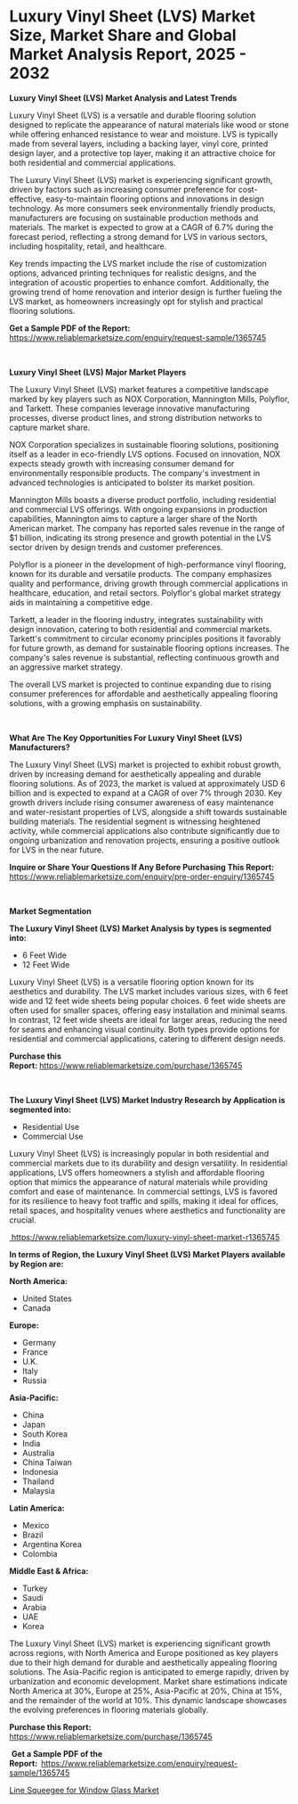 <p><h1>Luxury Vinyl Sheet (LVS) Market Size, Market Share and Global Market Analysis Report, 2025 - 2032</h1></p><p><strong>Luxury Vinyl Sheet (LVS) Market Analysis and Latest Trends</strong></p>
<p><p>Luxury Vinyl Sheet (LVS) is a versatile and durable flooring solution designed to replicate the appearance of natural materials like wood or stone while offering enhanced resistance to wear and moisture. LVS is typically made from several layers, including a backing layer, vinyl core, printed design layer, and a protective top layer, making it an attractive choice for both residential and commercial applications.</p><p>The Luxury Vinyl Sheet (LVS) market is experiencing significant growth, driven by factors such as increasing consumer preference for cost-effective, easy-to-maintain flooring options and innovations in design technology. As more consumers seek environmentally friendly products, manufacturers are focusing on sustainable production methods and materials. The market is expected to grow at a CAGR of 6.7% during the forecast period, reflecting a strong demand for LVS in various sectors, including hospitality, retail, and healthcare.</p><p>Key trends impacting the LVS market include the rise of customization options, advanced printing techniques for realistic designs, and the integration of acoustic properties to enhance comfort. Additionally, the growing trend of home renovation and interior design is further fueling the LVS market, as homeowners increasingly opt for stylish and practical flooring solutions.</p></p>
<p><strong>Get a Sample PDF of the Report:&nbsp;</strong> <a href="https://www.reliablemarketsize.com/enquiry/request-sample/1365745?utm_campaign=3122&utm_medium=2&utm_source=Github&utm_content=ia&utm_term=05042025&utm_id=luxury-vinyl-sheet-lvs">https://www.reliablemarketsize.com/enquiry/request-sample/1365745</a></p>
<p>&nbsp;</p>
<p><strong>Luxury Vinyl Sheet (LVS) Major Market Players</strong></p>
<p><p>The Luxury Vinyl Sheet (LVS) market features a competitive landscape marked by key players such as NOX Corporation, Mannington Mills, Polyflor, and Tarkett. These companies leverage innovative manufacturing processes, diverse product lines, and strong distribution networks to capture market share.</p><p>NOX Corporation specializes in sustainable flooring solutions, positioning itself as a leader in eco-friendly LVS options. Focused on innovation, NOX expects steady growth with increasing consumer demand for environmentally responsible products. The company's investment in advanced technologies is anticipated to bolster its market position.</p><p>Mannington Mills boasts a diverse product portfolio, including residential and commercial LVS offerings. With ongoing expansions in production capabilities, Mannington aims to capture a larger share of the North American market. The company has reported sales revenue in the range of $1 billion, indicating its strong presence and growth potential in the LVS sector driven by design trends and customer preferences.</p><p>Polyflor is a pioneer in the development of high-performance vinyl flooring, known for its durable and versatile products. The company emphasizes quality and performance, driving growth through commercial applications in healthcare, education, and retail sectors. Polyflor's global market strategy aids in maintaining a competitive edge.</p><p>Tarkett, a leader in the flooring industry, integrates sustainability with design innovation, catering to both residential and commercial markets. Tarkett's commitment to circular economy principles positions it favorably for future growth, as demand for sustainable flooring options increases. The company's sales revenue is substantial, reflecting continuous growth and an aggressive market strategy.</p><p>The overall LVS market is projected to continue expanding due to rising consumer preferences for affordable and aesthetically appealing flooring solutions, with a growing emphasis on sustainability.</p></p>
<p>&nbsp;</p>
<p><strong>What Are The Key Opportunities For Luxury Vinyl Sheet (LVS) Manufacturers?</strong></p>
<p><p>The Luxury Vinyl Sheet (LVS) market is projected to exhibit robust growth, driven by increasing demand for aesthetically appealing and durable flooring solutions. As of 2023, the market is valued at approximately USD 6 billion and is expected to expand at a CAGR of over 7% through 2030. Key growth drivers include rising consumer awareness of easy maintenance and water-resistant properties of LVS, alongside a shift towards sustainable building materials. The residential segment is witnessing heightened activity, while commercial applications also contribute significantly due to ongoing urbanization and renovation projects, ensuring a positive outlook for LVS in the near future.</p></p>
<p><strong>Inquire or Share Your Questions If Any Before Purchasing This Report:</strong> <a href="https://www.reliablemarketsize.com/enquiry/pre-order-enquiry/1365745?utm_campaign=3122&utm_medium=2&utm_source=Github&utm_content=ia&utm_term=05042025&utm_id=luxury-vinyl-sheet-lvs">https://www.reliablemarketsize.com/enquiry/pre-order-enquiry/1365745</a></p>
<p>&nbsp;</p>
<p><strong>Market Segmentation</strong></p>
<p><strong>The Luxury Vinyl Sheet (LVS) Market Analysis by types is segmented into:</strong></p>
<p><ul><li>6 Feet Wide</li><li>12 Feet Wide</li></ul></p>
<p><p>Luxury Vinyl Sheet (LVS) is a versatile flooring option known for its aesthetics and durability. The LVS market includes various sizes, with 6 feet wide and 12 feet wide sheets being popular choices. 6 feet wide sheets are often used for smaller spaces, offering easy installation and minimal seams. In contrast, 12 feet wide sheets are ideal for larger areas, reducing the need for seams and enhancing visual continuity. Both types provide options for residential and commercial applications, catering to different design needs.</p></p>
<p><strong>Purchase this Report:&nbsp;</strong><a href="https://www.reliablemarketsize.com/purchase/1365745?utm_campaign=3122&utm_medium=2&utm_source=Github&utm_content=ia&utm_term=05042025&utm_id=luxury-vinyl-sheet-lvs">https://www.reliablemarketsize.com/purchase/1365745</a></p>
<p>&nbsp;</p>
<p><strong>The Luxury Vinyl Sheet (LVS) Market Industry Research by Application is segmented into:</strong></p>
<p><ul><li>Residential Use</li><li>Commercial Use</li></ul></p>
<p><p>Luxury Vinyl Sheet (LVS) is increasingly popular in both residential and commercial markets due to its durability and design versatility. In residential applications, LVS offers homeowners a stylish and affordable flooring option that mimics the appearance of natural materials while providing comfort and ease of maintenance. In commercial settings, LVS is favored for its resilience to heavy foot traffic and spills, making it ideal for offices, retail spaces, and hospitality venues where aesthetics and functionality are crucial.</p></p>
<p><a href="https://www.reliablemarketsize.com/luxury-vinyl-sheet-market-r1365745?utm_campaign=3122&utm_medium=2&utm_source=Github&utm_content=ia&utm_term=05042025&utm_id=luxury-vinyl-sheet-lvs">&nbsp;https://www.reliablemarketsize.com/luxury-vinyl-sheet-market-r1365745</a></p>
<p><strong>In terms of Region, the Luxury Vinyl Sheet (LVS) Market Players available by Region are:</strong></p>
<p>
    <p> <strong> North America: </strong>
        <ul>
            <li>United States</li>
            <li>Canada</li>
        </ul>
        </p> 
    <p> <strong> Europe: </strong>
        <ul>
            <li>Germany</li>
            <li>France</li>
            <li>U.K.</li>
            <li>Italy</li>
            <li>Russia</li>
        </ul>
        </p> 
    <p> <strong> Asia-Pacific: </strong>
        <ul>
            <li>China</li>
            <li>Japan</li>
            <li>South Korea</li>
            <li>India</li>
            <li>Australia</li>
            <li>China Taiwan</li>
            <li>Indonesia</li>
            <li>Thailand</li>
            <li>Malaysia</li>
        </ul>
        </p> 
    <p> <strong> Latin America: </strong>
        <ul>
            <li>Mexico</li>
            <li>Brazil</li>
            <li>Argentina Korea</li>
            <li>Colombia</li>
        </ul>
        </p> 
    <p> <strong> Middle East & Africa: </strong>
        <ul>
            <li>Turkey</li>
            <li>Saudi</li>
            <li>Arabia</li>
            <li>UAE</li>
            <li>Korea</li>
        </ul>
    </p>
    </p>
<p><p>The Luxury Vinyl Sheet (LVS) market is experiencing significant growth across regions, with North America and Europe positioned as key players due to their high demand for durable and aesthetically appealing flooring solutions. The Asia-Pacific region is anticipated to emerge rapidly, driven by urbanization and economic development. Market share estimations indicate North America at 30%, Europe at 25%, Asia-Pacific at 20%, China at 15%, and the remainder of the world at 10%. This dynamic landscape showcases the evolving preferences in flooring materials globally.</p></p>
<p><strong>Purchase this Report: </strong><a href="https://www.reliablemarketsize.com/purchase/1365745?utm_campaign=3122&utm_medium=2&utm_source=Github&utm_content=ia&utm_term=05042025&utm_id=luxury-vinyl-sheet-lvs">https://www.reliablemarketsize.com/purchase/1365745</a></p>
<p>&nbsp;<strong>Get a Sample PDF of the Report:&nbsp;&nbsp;</strong><a href="https://www.reliablemarketsize.com/enquiry/request-sample/1365745?utm_campaign=3122&utm_medium=2&utm_source=Github&utm_content=ia&utm_term=05042025&utm_id=luxury-vinyl-sheet-lvs">https://www.reliablemarketsize.com/enquiry/request-sample/1365745</a></p>
<p><strong></strong></p>
<p><p><a href="https://github.com/saeiddaemo/Market-Research-Report-List-1/blob/main/line-squeegee-for-window-glass-market.md?utm_campaign=3122&utm_medium=2&utm_source=Github&utm_content=ia&utm_term=05042025&utm_id=luxury-vinyl-sheet-lvs">Line Squeegee for Window Glass Market</a></p></p>